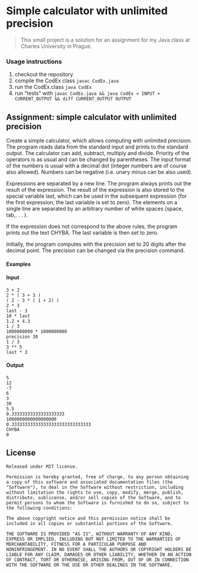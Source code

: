 Simple calculator with unlimited precision
==========================================

> This small project is a solution for an assignment for my Java class at Charles University in Prague.

### Usage instructions

1. checkout the repository
2. compile the CodEx class
`javac CodEx.java`
3. run the CodEx.class
`java CodEx`
4. run "tests" with
`javac CodEx.java && java CodEx < INPUT > CURRENT_OUTPUT && diff CURRENT_OUTPUT OUTPUT`

Assignment: simple calculator with unlimited precision
------------------------------------------------------

Create a simple calculator, which allows computing with unlimited precision. The program reads data from the standard input and prints to the standard output. The calculator can add, subtract, multiply and divide. Priority of the operators is as usual and can be changed by parentheses. The input format of the numbers is usual with a decimal dot (integer numbers are of course also allowed). Numbers can be negative (i.e. unary minus can be also used).

Expressions are separated by a new line. The program always prints out the result of the expression. The result of the expression is also stored to the special variable last, which can be used in the subsequent expression (for the first expression, the last variable is set to zero). The elements on a single line are separated by an arbitrary number of white spaces (space, tab,. . . ).

If the expression does not correspond to the above rules, the program prints out the text CHYBA. The last variable is then set to zero.

Initially, the program computes with the precision set to 20 digits after the decimal point. The precision can be changed via the precision command.

#### Examples

#### Input

    3 + 2
    2 * ( 3 + 3 )
    ( 2 - 3 * ( 1 + 2) )
    2 * 3
    last - 3
    10 * last
    1.2 + 4.3
    1 / 3
    1000000000 * 1000000000
    precision 30
    1 / 3
    3 ** 5
    last * 3

#### Output

    5
    12
    -7
    6
    3
    30
    5.5
    0.33333333333333333333
    1000000000000000000
    0.333333333333333333333333333333
    CHYBA
    0

## License 

    Released under MIT license.

    Permission is hereby granted, free of charge, to any person obtaining
    a copy of this software and associated documentation files (the
    "Software"), to deal in the Software without restriction, including
    without limitation the rights to use, copy, modify, merge, publish,
    distribute, sublicense, and/or sell copies of the Software, and to
    permit persons to whom the Software is furnished to do so, subject to
    the following conditions:

    The above copyright notice and this permission notice shall be
    included in all copies or substantial portions of the Software.

    THE SOFTWARE IS PROVIDED "AS IS", WITHOUT WARRANTY OF ANY KIND,
    EXPRESS OR IMPLIED, INCLUDING BUT NOT LIMITED TO THE WARRANTIES OF
    MERCHANTABILITY, FITNESS FOR A PARTICULAR PURPOSE AND
    NONINFRINGEMENT. IN NO EVENT SHALL THE AUTHORS OR COPYRIGHT HOLDERS BE
    LIABLE FOR ANY CLAIM, DAMAGES OR OTHER LIABILITY, WHETHER IN AN ACTION
    OF CONTRACT, TORT OR OTHERWISE, ARISING FROM, OUT OF OR IN CONNECTION
    WITH THE SOFTWARE OR THE USE OR OTHER DEALINGS IN THE SOFTWARE.
